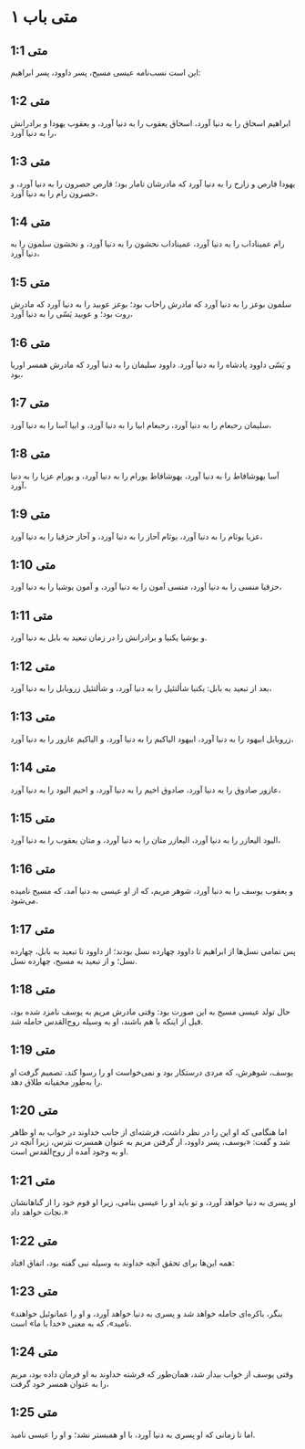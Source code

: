 # متی باب ۱

## متی 1:1

این است نسب‌نامه عیسی مسیح، پسر داوود، پسر ابراهیم:

## متی 1:2

ابراهیم اسحاق را به دنیا آورد، اسحاق یعقوب را به دنیا آورد، و یعقوب یهودا و برادرانش را به دنیا آورد،

## متی 1:3

یهودا فارص و زارح را به دنیا آورد که مادرشان تامار بود؛ فارص حصرون را به دنیا آورد، و حصرون رام را به دنیا آورد،

## متی 1:4

رام عمیناداب را به دنیا آورد، عمیناداب نحشون را به دنیا آورد، و نحشون سلمون را به دنیا آورد،

## متی 1:5

سلمون بوعز را به دنیا آورد که مادرش راحاب بود؛ بوعز عوبید را به دنیا آورد که مادرش روت بود؛ و عوبید یَسّی را به دنیا آورد،

## متی 1:6

و یَسّی داوود پادشاه را به دنیا آورد. داوود سلیمان را به دنیا آورد که مادرش همسر اوریا بود،

## متی 1:7

سلیمان رحبعام را به دنیا آورد، رحبعام ابیا را به دنیا آورد، و ابیا آسا را به دنیا آورد،

## متی 1:8

آسا یهوشافاط را به دنیا آورد، یهوشافاط یورام را به دنیا آورد، و یورام عزیا را به دنیا آورد،

## متی 1:9

عزیا یوثام را به دنیا آورد، یوثام آحاز را به دنیا آورد، و آحاز حزقیا را به دنیا آورد،

## متی 1:10

حزقیا منسی را به دنیا آورد، منسی آمون را به دنیا آورد، و آمون یوشیا را به دنیا آورد،

## متی 1:11

و یوشیا یکنیا و برادرانش را در زمان تبعید به بابل به دنیا آورد.

## متی 1:12

بعد از تبعید به بابل: یکنیا شألتئیل را به دنیا آورد، و شألتئیل زروبابل را به دنیا آورد،

## متی 1:13

زروبابل ابیهود را به دنیا آورد، ابیهود الیاکیم را به دنیا آورد، و الیاکیم عازور را به دنیا آورد،

## متی 1:14

عازور صادوق را به دنیا آورد، صادوق اخیم را به دنیا آورد، و اخیم الیود را به دنیا آورد،

## متی 1:15

الیود الیعازر را به دنیا آورد، الیعازر متان را به دنیا آورد، و متان یعقوب را به دنیا آورد،

## متی 1:16

و یعقوب یوسف را به دنیا آورد، شوهر مریم، که از او عیسی به دنیا آمد، که مسیح نامیده می‌شود.

## متی 1:17

پس تمامی نسل‌ها از ابراهیم تا داوود چهارده نسل بودند؛ از داوود تا تبعید به بابل، چهارده نسل؛ و از تبعید به مسیح، چهارده نسل.

## متی 1:18

حال تولد عیسی مسیح به این صورت بود: وقتی مادرش مریم به یوسف نامزد شده بود، قبل از اینکه با هم باشند، او به وسیله روح‌القدس حامله شد.

## متی 1:19

یوسف، شوهرش، که مردی درستکار بود و نمی‌خواست او را رسوا کند، تصمیم گرفت او را به‌طور مخفیانه طلاق دهد.

## متی 1:20

اما هنگامی که او این را در نظر داشت، فرشته‌ای از جانب خداوند در خواب به او ظاهر شد و گفت: «یوسف، پسر داوود، از گرفتن مریم به عنوان همسرت نترس، زیرا آنچه در او به وجود آمده از روح‌القدس است.

## متی 1:21

او پسری به دنیا خواهد آورد، و تو باید او را عیسی بنامی، زیرا او قوم خود را از گناهانشان نجات خواهد داد.»

## متی 1:22

همه این‌ها برای تحقق آنچه خداوند به وسیله نبی گفته بود، اتفاق افتاد:

## متی 1:23

«بنگر، باکره‌ای حامله خواهد شد و پسری به دنیا خواهد آورد، و او را عمانوئیل خواهند نامید»، که به معنی «خدا با ما» است.

## متی 1:24

وقتی یوسف از خواب بیدار شد، همان‌طور که فرشته خداوند به او فرمان داده بود، مریم را به عنوان همسر خود گرفت،

## متی 1:25

اما تا زمانی که او پسری به دنیا آورد، با او همبستر نشد؛ و او را عیسی نامید.
